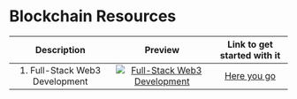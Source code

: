 # Blockchain Resources

|Description | Preview   | Link to get started with it   |
| :------------: | :------------: | :------------: |
|  1. Full-Stack Web3 Development| <center> [![Full-Stack Web3 Development](https://i.ytimg.com/vi/gyMwXuJrbJQ/mqdefault.jpg "Full-Stack Web3 Development")](https://www.youtube.com/watch?v=gyMwXuJrbJQ "Full-Stack Web3 Development") <center>  | [Here you go](https://www.youtube.com/watch?v=gyMwXuJrbJQ)